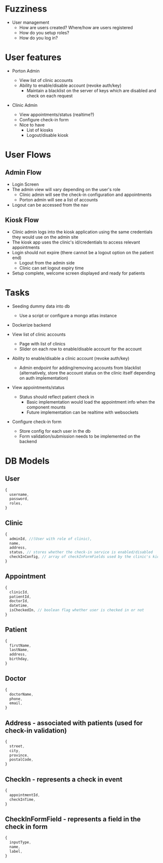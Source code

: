 # Fuzziness

- User management
  - How are users created? Where/how are users registered
  - How do you setup roles?
  - How do you log in?

# User features

- Porton Admin

  - View list of clinic accounts
  - Ability to enable/disable account (revoke auth/key)
    - Maintain a blacklist on the server of keys which are disabled and check on each request

- Clinic Admin

  - View appointments/status (realtime?)
  - Configure check-in form
  - Nice to have
    - List of kiosks
    - Logout/disable kiosk

# User Flows

## Admin Flow

- Login Screen
- The admin view will vary depending on the user's role
  - Clinic admin will see the check-in configuration and appointments
  - Porton admin will see a list of accounts
- Logout can be accessed from the nav

## Kiosk Flow

- Clinic admin logs into the kiosk application using the same credentials they would use on the admin site
- The kiosk app uses the clinic's id/credentials to access relevant appointments
- Login should not expire (there cannot be a logout option on the patient end)
  - Logout from the admin side
  - Clinic can set logout expiry time
- Setup complete, welcome screen displayed and ready for patients

# Tasks

- Seeding dummy data into db

  - Use a script or configure a mongo atlas instance

- Dockerize backend

- View list of clinic accounts

  - Page with list of clinics
  - Slider on each row to enable/disable account for the account

- Ability to enable/disable a clinic account (revoke auth/key)

  - Admin endpoint for adding/removing accounts from blacklist (alternatively, store the account status on the clinic itself depending on auth implementation)

- View appointments/status

  - Status should reflect patient check in
    - Basic implementation would load the appointment info when the component mounts
    - Future implementation can be realtime with websockets

- Configure check-in form
  - Store config for each user in the db
  - Form validation/submission needs to be implemented on the backend

# DB Models

## User

```javascript
{
  username,
  password,
  roles,
}
```

## Clinic

```javascript
{
  adminId, //(User with role of clinic),
  name,
  address,
  status, // stores whether the check-in service is enabled/disabled
  checkInConfig, // array of checkInFormFields used by the clinic's kiosks
}
```

## Appointment

```javascript
{
  clinicId,
  patientId,
  doctorId,
  datetime,
  isCheckedIn, // boolean flag whether user is checked in or not
}
```

## Patient

```javascript
{
  firstName,
  lastName,
  address,
  birthday,
}
```

## Doctor

```javascript
{
  doctorName,
  phone,
  email,
}
```

## Address - associated with patients (used for check-in validation)

```javascript
{
  street,
  city,
  province,
  postalCode,
}
```

## CheckIn - represents a check in event

```javascript
{
  appointmentId,
  checkInTime,
}
```

## CheckInFormField - represents a field in the check in form

```javascript
{
  inputType,
  name,
  label,
}
```
